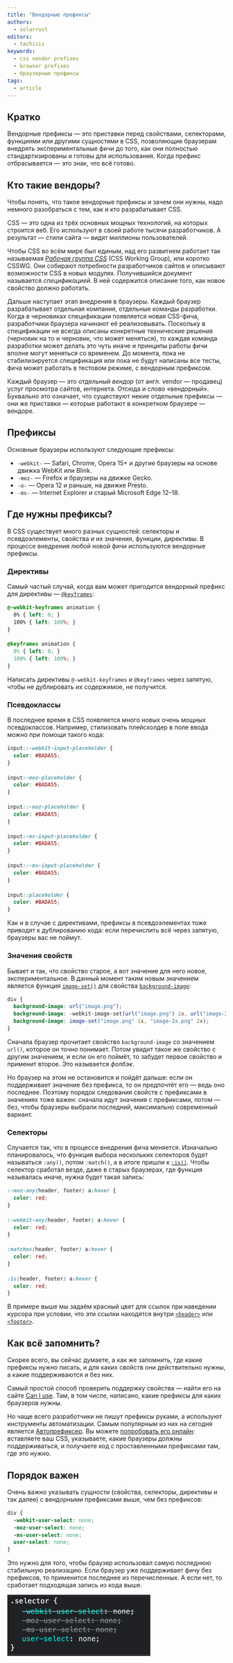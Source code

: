 ```yaml
---
title: "Вендорные префиксы"
authors:
  - solarrust
editors:
  - tachisis
keywords:
  - css vendor prefixes
  - browser prefixes
  - браузерные префиксы
tags:
  - article
---
```


## Кратко

Вендорные префиксы — это приставки перед свойствами, селекторами, функциями или другими сущностями в CSS, позволяющие браузерам внедрять экспериментальные фичи до того, как они полностью стандартизированы и готовы для использования. Когда префикс отбрасывается — это знак, что всё готово.

## Кто такие вендоры?

Чтобы понять, что такое вендорные префиксы и зачем они нужны, надо немного разобраться с тем, как и кто разрабатывает CSS.

CSS — это одна из трёх основных мощных технологий, на которых строится веб. Его используют в своей работе тысячи разработчиков. А результат — стили сайта — видят миллионы пользователей.

Чтобы CSS во всём мире был единым, над его развитием работает так называемая [_Рабочая группа CSS_](https://www.w3.org/wiki/CSSWG) (CSS Working Group), или коротко CSSWG. Они собирают потребности разработчиков сайтов и описывают возможности CSS в новых модулях. Получившийся документ называется _спецификацией_. В ней содержится описание того, как новое свойство должно работать.

Дальше наступает этап внедрения в браузеры. Каждый браузер разрабатывает отдельная компания, отдельные команды разработки. Когда в черновиках спецификации появляется новая CSS-фича, разработчики браузера начинают её реализовывать. Поскольку в спецификации не всегда описаны конкретные технические решения (черновик на то и черновик, что может меняться), то каждая команда разработки может делать это чуть иначе и принципы работы фичи вполне могут меняться со временем. До момента, пока не стабилизируется спецификация или пока не будут написаны все тесты, фича может работать в тестовом режиме, с вендорным префиксом.

Каждый браузер — это отдельный _вендор_ (от англ. vendor — продавец) услуг просмотра сайтов, интернета. Отсюда и слово «вендорный». Буквально это означает, что существуют некие отдельные префиксы — они же приставки — которые работают в конкретном браузере — вендоре.

## Префиксы

Основные браузеры используют следующие префиксы:

- `-webkit-` — Safari, Chrome, Opera 15+ и другие браузеры на основе движка WebKit или Blink.
- `-moz-` — Firefox и браузеры на движке Gecko.
- `-o-` — Opera 12 и раньше, на движке Presto.
- `-ms-` — Internet Explorer и старый Microsoft Edge 12–18.

## Где нужны префиксы?

В CSS существует много разных сущностей: селекторы и псевдоэлементы, свойства и их значения, функции, директивы. В процессе внедрения любой новой фичи используются вендорные префиксы.

### Директивы

Самый частый случай, когда вам может пригодится вендорный префикс для директивы — [`@keyframes`](/css/keyframes/):

```css
@-webkit-keyframes animation {
  0% { left: 0; }
  100% { left: 100%; }
}

@keyframes animation {
  0% { left: 0; }
  100% { left: 100%; }
}
```

Написать директивы `@-webkit-keyframes` и `@keyframes` через запятую, чтобы не дублировать их содержимое, не получится.

### Псевдоклассы

В последнее время в CSS появляется много новых очень мощных псевдоклассов. Например, стилизовать плейсхолдер в поле ввода можно при помощи такого кода:

```css
input::-webkit-input-placeholder {
  color: #BADA55;
}

input:-moz-placeholder {
  color: #BADA55;
}

input::-moz-placeholder {
  color: #BADA55;
}

input:-ms-input-placeholder {
  color: #BADA55;
}

input::-ms-input-placeholder {
  color: #BADA55;
}

input::placeholder {
  color: #BADA55;
}
```

Как и в случае с директивами, префиксы в псевдоэлементах тоже приводят к дублированию кода: если перечислить всё через запятую, браузеры вас не поймут.

### Значения свойств

Бывает и так, что свойство старое, а вот значение для него новое, экспериментальное. В данный момент таким новым значением является функция [`image-set()`](/css/image-set/) для свойства [`background-image`](/css/background-image/):

```css
div {
  background-image: url("image.png");
  background-image: -webkit-image-set(url("image.png") 1x, url("image-2x.png") 2x);
  background-image: image-set("image.png" 1x, "image-2x.png" 2x);
}
```

Сначала браузер прочитает свойство `background-image` со значением `url()`, которое он точно понимает. Потом увидит такое же свойство с другим значением, и если он его поймёт, то забудет первое свойство и применит второе. Это называется _фолбэк_.

Но браузер на этом не остановится и пойдёт дальше: если он поддерживает значение без префикса, то он предпочтёт его — ведь оно последнее. Поэтому порядок следования свойств с префиксами в значениях тоже важен: сначала идут значения с префиксами, потом — без, чтобы браузеры выбрали последний, максимально современный вариант.

### Селекторы

Случается так, что в процессе внедрения фича меняется. Изначально планировалось, что функция выбора нескольких селекторов будет называться `:any()`, потом `:match()`, а в итоге пришли к [`:is()`](/css/is/). Чтобы селектор сработал везде, даже в старых браузерах, где функция называлась иначе, нужна будет такая запись:

```css
:-moz-any(header, footer) a:hover {
  color: red;
}

:-webkit-any(header, footer) a:hover {
  color: red;
}

:matches(header, footer) a:hover {
  color: red;
}

:is(header, footer) a:hover {
  color: red;
}
```

В примере выше мы задаём красный цвет для ссылок при наведении курсора при условии, что эти ссылки находятся внутри [`<header>`](/html/header/) или [`<footer>`](/html/footer/).

## Как всё запомнить?

Скорее всего, вы сейчас думаете, а как же запомнить, где какие префиксы нужно писать, и для каких свойств они действительно нужны, а какие поддерживаются и без них.

Самый простой способ проверить поддержку свойства — найти его на сайте [Can I use](https://caniuse.com). Там, в том числе, написано, какие префиксы для каких браузеров нужны.

Но чаще всего разработчики не пишут префиксы руками, а используют инструменты автоматизации. Самым популярным из них на сегодня является [Автопрефиксер](https://github.com/postcss/autoprefixer). Вы можете [попробовать его онлайн](https://autoprefixer.github.io/ru/): вставляете ваш CSS, указываете, какие браузеры должны поддерживаться, и получаете код с проставленными префиксами там, где это нужно.

## Порядок важен

Очень важно указывать сущности (свойства, селекторы, директивы и так далее) с вендорными префиксами выше, чем без префиксов:

```css
div {
  -webkit-user-select: none;
  -moz-user-select: none;
  -ms-user-select: none;
  user-select: none;
}
```

Это нужно для того, чтобы браузер использовал самую последнюю стабильную реализацию. Если браузер уже поддерживает фичу без префиксов, то применится последнее из перечисленных. А если нет, то сработает подходящая запись из кода выше.

![Скриншот инструментов разработчика Chrome, на котором видно, что применяется свойство user-select без вендорных префиксов](images/vendor-prefixe-example.png)

